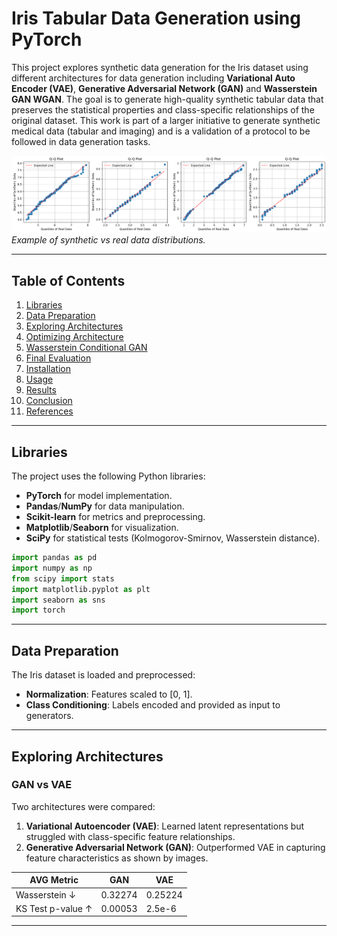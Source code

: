 # Iris Tabular Data Generation using PyTorch

This project explores synthetic data generation for the Iris dataset using different architectures for data generation including **Variational Auto Encoder (VAE)**, **Generative Adversarial Network (GAN)** and **Wasserstein GAN WGAN**. The goal is to generate high-quality synthetic tabular data that preserves the statistical properties and class-specific relationships of the original dataset. This work is part of a larger initiative to generate synthetic medical data (tabular and imaging) and is a validation of a protocol to be followed in data generation tasks.

![Generated vs Real Data Comparison](images/Q-Qplots.png)
*Example of synthetic vs real data distributions.*

---

## Table of Contents
1. [Libraries](#libraries)
2. [Data Preparation](#data-preparation)
3. [Exploring Architectures](#exploring-architectures)
4. [Optimizing Architecture](#optimizing-architecture)
5. [Wasserstein Conditional GAN](#introducing-the-wgan)
6. [Final Evaluation](#final-evaluation)
7. [Installation](#installation)
8. [Usage](#usage)
9. [Results](#results)
10. [Conclusion](#conclusion)
11. [References](#references)

---

## Libraries
The project uses the following Python libraries:
- **PyTorch** for model implementation.
- **Pandas**/**NumPy** for data manipulation.
- **Scikit-learn** for metrics and preprocessing.
- **Matplotlib**/**Seaborn** for visualization.
- **SciPy** for statistical tests (Kolmogorov-Smirnov, Wasserstein distance).

```python
import pandas as pd
import numpy as np
from scipy import stats
import matplotlib.pyplot as plt
import seaborn as sns
import torch
```

---

## Data Preparation
The Iris dataset is loaded and preprocessed:
- **Normalization**: Features scaled to [0, 1].
- **Class Conditioning**: Labels encoded and provided as input to generators.

---

## Exploring Architectures
### GAN vs VAE
Two architectures were compared:
1. **Variational Autoencoder (VAE)**: Learned latent representations but struggled with class-specific feature relationships.
2. **Generative Adversarial Network (GAN)**: Outperformed VAE in capturing feature characteristics as shown by images.

| AVG Metric       | GAN    | VAE    |
|--------------|--------|--------|
| Wasserstein ↓| 0.32274   | 0.25224   |
| KS Test p-value ↑ | 0.00053 | 2.5e-6 |


---
